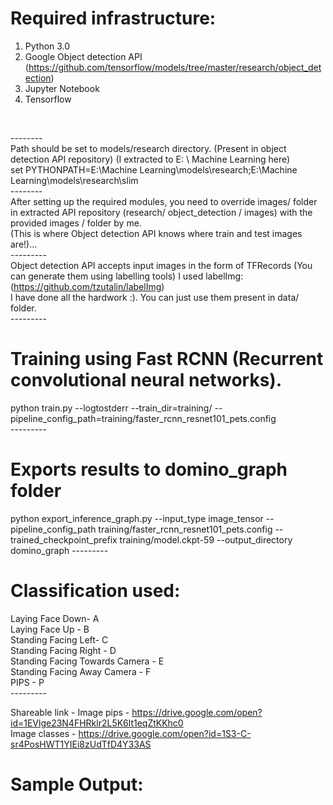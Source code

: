 # Required infrastructure: <br/>
1) Python 3.0<br/>
2) Google Object detection API (https://github.com/tensorflow/models/tree/master/research/object_detection) <br/>
3) Jupyter Notebook <br/>
4) Tensorflow <br/>
<br/>

-------- <br/> 
Path should be set to models/research directory. (Present in object detection API repository) (I extracted to E: \ Machine Learning here) <br/>
set PYTHONPATH=E:\Machine Learning\models\research;E:\Machine Learning\models\research\slim <br/>
-------- <br/>
After setting up the required modules, you need to override images/ folder in extracted API repository (research/ object_detection / images) with the provided images / folder by me. <br/>
(This is where Object detection API knows where train and test images are!)... <br/>
--------- <br/>
Object detection API accepts input images in the form of TFRecords (You can generate them using labelling tools)
I used labelImg: (https://github.com/tzutalin/labelImg) <br/>
I have done all the hardwork :). You can just use them present in data/ folder. <br/>
--------- <br/>
# Training using Fast RCNN (Recurrent convolutional neural networks). <br/>
python train.py --logtostderr --train_dir=training/ --pipeline_config_path=training/faster_rcnn_resnet101_pets.config
<br/>--------- <br/>
# Exports results to domino_graph folder <br/>
python export_inference_graph.py --input_type image_tensor --pipeline_config_path training/faster_rcnn_resnet101_pets.config --trained_checkpoint_prefix training/model.ckpt-59 --output_directory domino_graph
--------- <br/>

# Classification used: <br/>
Laying Face Down- A <br/>
Laying Face Up - B<br/>
Standing Facing Left- C<br/>
Standing Facing Right - D<br/>
Standing Facing Towards Camera - E<br/>
Standing Facing Away Camera - F<br/>
PIPS - P<br/>
--------- <br/>

Shareable link - Image pips - https://drive.google.com/open?id=1EVlge23N4FHRklr2L5K6lt1eqZtKKhc0 <br/>
Image classes - https://drive.google.com/open?id=1S3-C-sr4PosHWT1YIEi8zUdTfD4Y33AS <br/>

# Sample Output:
